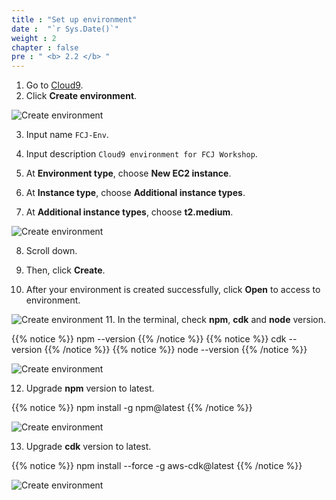 ```yaml
---
title : "Set up environment"
date :  "`r Sys.Date()`" 
weight : 2 
chapter : false
pre : " <b> 2.2 </b> "
---
```

1. Go to [Cloud9](https://ap-southeast-1.console.aws.amazon.com/cloud9control/home?region=ap-southeast-1#/product).
2. Click **Create environment**.

![Create environment](../../images/2.preparation/2.2setupenv/2.2.1cloud9.png?pc=90pt)

3. Input name ```FCJ-Env```.

4. Input description ```Cloud9 environment for FCJ Workshop```.

5. At **Environment type**, choose **New EC2 instance**.

6. At **Instance type**, choose **Additional instance types**.

7. At **Additional instance types**, choose **t2.medium**.

![Create environment](../../images/2.preparation/2.2setupenv/2.2.2cloud9.png?pc=90pt)

8. Scroll down.
9. Then, click **Create**.

10. After your environment is created successfully, click **Open** to access to environment.

![Create environment](../../images/2.preparation/2.2setupenv/2.2.3cloud9.png?pc=90pt)
11. In the terminal, check **npm**, **cdk** and **node** version.

{{% notice %}}
    npm --version
{{% /notice %}}
{{% notice %}}
    cdk --version
{{% /notice %}}
{{% notice %}}
    node --version
{{% /notice %}}

![Create environment](../../images/2.preparation/2.2setupenv/2.2.4cloud9.png?pc=90pt)

12. Upgrade **npm** version to latest.

{{% notice %}}
    npm install -g npm@latest
{{% /notice %}}

![Create environment](../../images/2.preparation/2.2setupenv/2.2.5cloud9.png?pc=90pt)

13. Upgrade **cdk** version to latest.

{{% notice %}}
    npm install --force -g aws-cdk@latest
{{% /notice %}}

![Create environment](../../images/2.preparation/2.2setupenv/2.2.6cloud9.png?pc=90pt)
